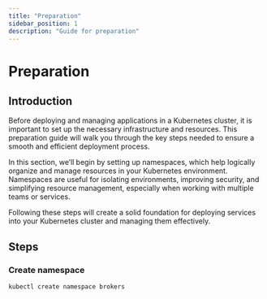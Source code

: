 ```yaml
---
title: "Preparation"
sidebar_position: 1
description: "Guide for preparation"
---
```

# Preparation
## Introduction
Before deploying and managing applications in a Kubernetes cluster, it is important to set up the necessary infrastructure and resources. This preparation guide will walk you through the key steps needed to ensure a smooth and efficient deployment process.

In this section, we’ll begin by setting up namespaces, which help logically organize and manage resources in your Kubernetes environment. Namespaces are useful for isolating environments, improving security, and simplifying resource management, especially when working with multiple teams or services.

Following these steps will create a solid foundation for deploying services into your Kubernetes cluster and managing them effectively.
## Steps
### Create namespace
```bash
kubectl create namespace brokers
```